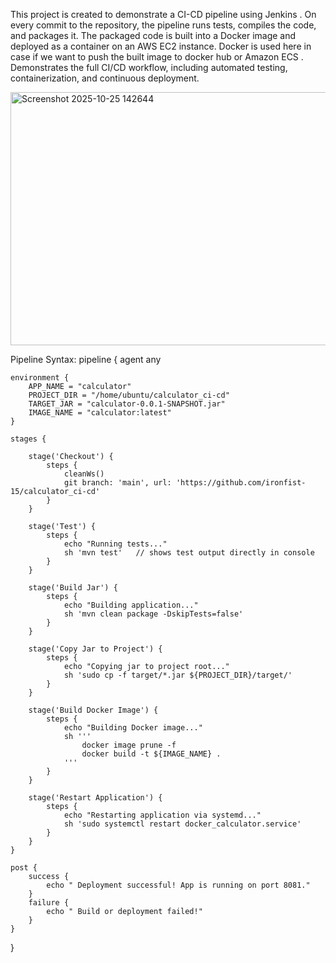 This project is created to demonstrate a CI-CD pipeline using Jenkins . On every commit to the repository, the pipeline runs tests, compiles the code, and packages it.
The packaged code is built into a Docker image and deployed as a container on an AWS EC2 instance. Docker is used here in case if we want to push the built image to docker hub or Amazon ECS .
Demonstrates the full CI/CD workflow, including automated testing, containerization, and continuous deployment.

<img width="1882" height="405" alt="Screenshot 2025-10-25 142644" src="https://github.com/user-attachments/assets/d7f8a486-21ae-46b7-9223-5b479a9c1704" />



Pipeline Syntax:
pipeline {
    agent any

    environment {
        APP_NAME = "calculator"
        PROJECT_DIR = "/home/ubuntu/calculator_ci-cd"
        TARGET_JAR = "calculator-0.0.1-SNAPSHOT.jar"
        IMAGE_NAME = "calculator:latest"
    }

    stages {

        stage('Checkout') {
            steps {
                cleanWs()
                git branch: 'main', url: 'https://github.com/ironfist-15/calculator_ci-cd'
            }
        }

        stage('Test') {
            steps {
                echo "Running tests..."
                sh 'mvn test'   // shows test output directly in console
            }
        }

        stage('Build Jar') {
            steps {
                echo "Building application..."
                sh 'mvn clean package -DskipTests=false'
            }
        }

        stage('Copy Jar to Project') {
            steps {
                echo "Copying jar to project root..."
                sh 'sudo cp -f target/*.jar ${PROJECT_DIR}/target/'
            }
        }

        stage('Build Docker Image') {
            steps {
                echo "Building Docker image..."
                sh '''
                    docker image prune -f
                    docker build -t ${IMAGE_NAME} .
                '''
            }
        }

        stage('Restart Application') {
            steps {
                echo "Restarting application via systemd..."
                sh 'sudo systemctl restart docker_calculator.service'
            }
        }
    }

    post {
        success {
            echo " Deployment successful! App is running on port 8081."
        }
        failure {
            echo " Build or deployment failed!"
        }
    }
}

